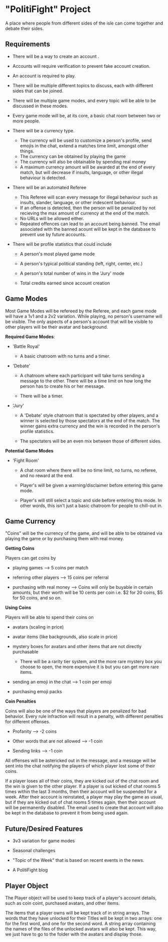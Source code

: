 # "PolitiFight" Project

A place where people from different sides of the isle can come together and debate their sides.

## Requirements

* There will be a way to create an account .

* Accounts will require verification to prevent fake account creation.

* An account is required to play.

* There will be multiple different topics to discuss, each with different sides that can be joined.

* There will be multiple game modes, and every topic will be able to be discussed in these modes.

* Every game mode will be, at its core, a basic chat room between two or more people.

* There will be a currency type.
  
  * The currency will be used to customize a person's profile, send emojis in the chat, extend a matches time limit, amongst other things.
  * The currency can be obtained by playing the game
  * The currency will also be obtainable by spending real money
  * A maximum currency amount will be awarded at the end of every match, but will decrease if insults, language, or other illegal behaviour is detected.

* There will be an automated Referee
  
  * This Referee will scan every message for illegal behaviour such as insults, slander, language, or other indescent behaviour.
  * If an offense is detected, then the person will be penalized by not recieving the max amount of currency at the end of the match.
  * No URLs will be allowed either.
  * Repeated offences can lead to an account being banned. The email associated with the banned acount will be kept in the database to prevent use by future accounts.

* There will be profile statistics that could include
  
  * A person's most played game mode
  
  * A person's typical political standing (left, right, center, etc.)
  
  * A person's total number of wins in the 'Jury' mode
  
  * Total credits earned since account creation

## Game Modes

Most Game Modes will be refereed by the Referee, and each game mode will have a 1v1 and a 2v2 variation. While playing, no person's username will be visible. The only aspects of a person's account that will be visible to other players will be their avatar and background.

**Required Game Modes**:

* 'Battle Royal'
  
  * A basic chatroom with no turns and a timer.

* 'Debate'
  
  * A chatroom where each participant will take turns sending a message to the other. There will be a time limit on how long the person has to create his or her message.
  
  * There will be a timer.

* 'Jury'
  
  * A 'Debate' style chatroom that is spectated by other players, and a winner is selected by those spectators at the end of the match. The winner gains extra currency and the win is recorded in the person's profile statistics.
  
  * The spectaters will be an even mix between those of different sides.

**Potential Game Modes**

* 'Fight Room'
  
  * A chat room where there will be no time limit, no turns, no referee, and no reward at the end.
  
  * Player's will be given a warning/disclaimer before entering this game mode.
  
  * Player's will still select a topic and side before entering this mode. In other words, this isn't just a basic chatroom for people to chill-out in.

## Game Currency

"Coins" will be the currency of the game, and will be able to be obtained via playing the game or by purchasing them with real money.

**Getting Coins**

Players can get coins by

* playing games --> 5 coins per match

* referring other players --> 15 coins per referral

* purchasing with real money --> Coins will only be buyable in certain amounts, but their worth will be 10 cents per coin i.e. \$2 for 20 coins, \$5 for 50 coins, and so on.

**Using Coins**

Players will be able to spend their coins on

* avatars (scaling in price)

* avatar items (like backgrounds, also scale in price)

* mystery boxes for avatars and other items that are not directly purchasable
  
  * There will be a rarity tier system, and the more rare mystery box you choose to open, the more expensive it is but you can get more rare items.

* sending an emoji in the chat --> 1 coin per emoji

* purchasing emoji packs

**Coin Penalties**

Coins will also be one of the ways that players are penalized for bad behavior. Every rule infraction will result in a penalty, with different penalties for different offenses.

* Profanity --> -2 coins

* Other words that are not allowed --> -1 coin

* Sending links --> -1 coin

All offenses will be astericked out in the message, and a message will be sent into the chat notifying the players of which player lost some of their coins.

If a player loses all of their coins, they are kicked out of the chat room and the win is given to the other player. If a player is out kicked of chat rooms 5 times within the last 3 months, then their account will be suspended for a week. After their account is reinstated, a player may play the game as usual, but if they are kicked out of chat rooms 5 times again, then their account will be permanently disabled. The email used to create that account will also be kept in the database to prevent it from being used again.

## Future/Desired Features

- 3v3 variation for game modes

- Seasonal challenges

- "Topic of the Week" that is based on recent events in the news.

- A PolitiFight blog

## Player Object

The Player object will be used to keep track of a player's account details, such as coin coint, purchased avatars, and other items.

The items that a player owns will be kept track of in string arrays. The words that they have unlocked for their Titles will be kept in two arrays: one for the first word, and one for the second word. A string array containing the names of the files of the unlocked avatars will also be kept. This way, we just have to go to the folder with the avatars and display those.
